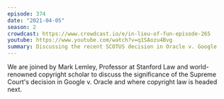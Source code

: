 ```yaml
---
episode: 374
date: "2021-04-05"
season: 2
crowdcast: https://www.crowdcast.io/e/in-lieu-of-fun-episode-265
youtube: https://www.youtube.com/watch?v=q1SAozu4Bvg
summary: Discussing the recent SCOTUS decision in Oracle v. Google
---
```

We are joined by Mark Lemley, Professor at Stanford Law and world-renowned copyright scholar to discuss the significance of the Supreme Court's decision in Google v. Oracle and where copyright law is headed next.
